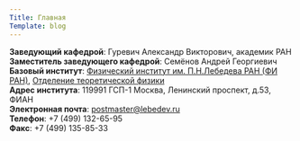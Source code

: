 ```yaml
---
Title: Главная
Template: blog
---
```


**Заведующий кафедрой**: Гуревич Александр Викторович, академик РАН  
**Заместитель заведующего кафедрой**: Семёнов Андрей Георгиевич  
**Базовый институт**: [Физический институт им. П.Н.Лебедева РАН (ФИ РАН)](http://www.lebedev.ru/), [Отделение теоретической физики](http://www.tamm.lpi.ru/)  
**Адрес института**: 119991 ГСП-1 Москва, Ленинский проспект, д.53, ФИАН  
**Электронная почта**: <postmaster@lebedev.ru>  
**Телефон**: +7 (499) 132-65-95  
**Факс**: +7 (499) 135-85-33  
